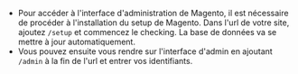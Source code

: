 * Pour accéder à l'interface d'administration de Magento, il est nécessaire de procéder à l'installation du setup de Magento.
  Dans l'url de votre site, ajoutez `/setup` et commencez le checking.
  La base de données va se mettre à jour automatiquement.
* Vous pouvez ensuite vous rendre sur l'interface d'admin en ajoutant `/admin` à la fin de l'url et entrer vos identifiants.
